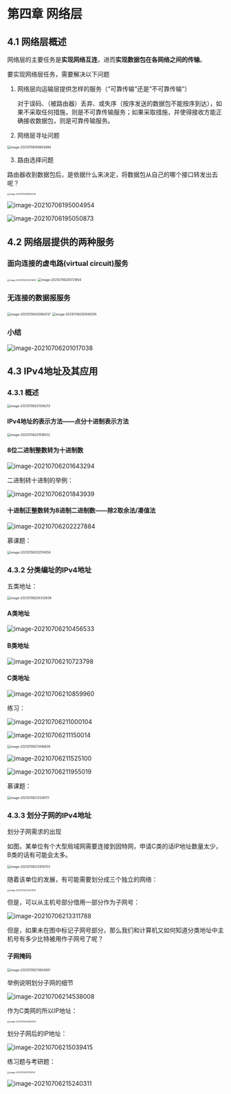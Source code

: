 # 第四章 网络层

## 4.1 网络层概述

网络层的主要任务是**实现网络互连**，进而**实现数据包在各网络之间的传输**。

要实现网络层任务，需要解决以下问题

1. 网络层向运输层提供怎样的服务（“可靠传输”还是“不可靠传输”）

   ​	对于误码、（被路由器）丢弃、或失序（按序发送的数据包不能按序到达），如果不采取任何措施，则是不可靠传输服务；如果采取措施，并使得接收方能正确接收数据包，则是可靠传输服务。

2. 网络层寻址问题

<img src="images/image-20210706194642694.png" alt="image-20210706194642694" style="zoom: 50%;" />

3. 路由选择问题

路由器收到数据包后，是依据什么来决定，将数据包从自己的哪个接口转发出去呢？

<img src="images/image-20210706194852236.png" alt="image-20210706194852236" style="zoom: 33%;" />

![image-20210706195004954](images/image-20210706195004954.png)

![image-20210706195050873](images/image-20210706195050873.png)

## 4.2 网络层提供的两种服务

### 面向连接的虚电路(virtual circuit)服务

<img src="images/image-20210706200423697.png" alt="image-20210706200423697" style="zoom:33%;" />

<img src="images/image-20210706200721654.png" alt="image-20210706200721654" style="zoom:50%;" />

### 无连接的数据报服务

<img src="images/image-20210706200904137.png" alt="image-20210706200904137" style="zoom: 50%;" />

<img src="images/image-20210706200936295.png" alt="image-20210706200936295" style="zoom:50%;" />

### 小结

![image-20210706201017038](images/image-20210706201017038.png)

## 4.3 IPv4地址及其应用

### 4.3.1 概述

<img src="images/image-20210706201306213.png" alt="image-20210706201306213" style="zoom: 50%;" />

#### IPv4地址的表示方法——点分十进制表示方法

<img src="images/image-20210706201518532.png" alt="image-20210706201518532" style="zoom:50%;" />

#### 8位二进制整数转为十进制数

![image-20210706201643294](images/image-20210706201643294.png)

二进制转十进制的举例：

![image-20210706201843939](images/image-20210706201843939.png)

#### 十进制正整数转为8进制二进制数——除2取余法/凑值法

![image-20210706202227884](images/image-20210706202227884.png)

慕课题：

<img src="images/image-20210706202514054.png" alt="image-20210706202514054" style="zoom: 50%;" />

### 4.3.2 分类编址的IPv4地址

五类地址：

<img src="images/image-20210706205333839.png" alt="image-20210706205333839" style="zoom:50%;" />

#### A类地址

![image-20210706210456533](images/image-20210706210456533.png)

#### B类地址

![image-20210706210723798](images/image-20210706210723798.png)

#### C类地址

![image-20210706210859960](images/image-20210706210859960.png)

练习：

![image-20210706211000104](images/image-20210706211000104.png)

![image-20210706211150014](images/image-20210706211150014.png)

<img src="images/image-20210706211446639.png" alt="image-20210706211446639" style="zoom: 50%;" />

![image-20210706211525100](images/image-20210706211525100.png)

![image-20210706211955019](images/image-20210706211955019.png)

慕课题：

<img src="images/image-20210706212536171.png" alt="image-20210706212536171" style="zoom: 50%;" />

### 4.3.3 划分子网的IPv4地址

划分子网需求的出现

如图，某单位有个大型局域网需要连接到因特网，申请C类的话IP地址数量太少，B类的话有可能会太多。

<img src="images/image-20210706212914703.png" alt="image-20210706212914703" style="zoom:50%;" />

随着该单位的发展，有可能需要划分成三个独立的网络：

<img src="images/image-20210706213047459.png" alt="image-20210706213047459" style="zoom: 33%;" />

但是，可以从主机号部分借用一部分作为子网号：

![image-20210706213311788](images/image-20210706213311788.png)

但是，如果未在图中标记子网号部分，那么我们和计算机又如何知道分类地址中主机号有多少比特被用作子网号了呢？

#### 子网掩码

<img src="images/image-20210706213604561.png" alt="image-20210706213604561" style="zoom:50%;" />

举例说明划分子网的细节

![image-20210706214538008](images/image-20210706214538008.png)

作为C类网的所以IP地址：

<img src="images/image-20210706214826930.png" alt="image-20210706214826930" style="zoom: 33%;" />

划分子网后的IP地址：

![image-20210706215039415](images/image-20210706215039415.png)

练习题与考研题：

<img src="images/image-20210706215110054.png" alt="image-20210706215110054" style="zoom: 33%;" />

![image-20210706215240311](images/image-20210706215240311.png)